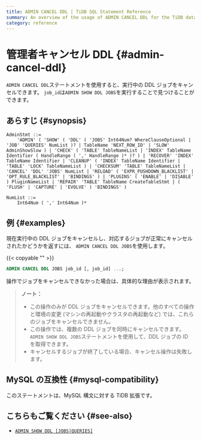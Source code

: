 ```yaml
---
title: ADMIN CANCEL DDL | TiDB SQL Statement Reference
summary: An overview of the usage of ADMIN CANCEL DDL for the TiDB database.
category: reference
---
```


# 管理者キャンセル DDL {#admin-cancel-ddl}

`ADMIN CANCEL DDL`ステートメントを使用すると、実行中の DDL ジョブをキャンセルできます。 `job_id`は`ADMIN SHOW DDL JOBS`を実行することで見つけることができます。

## あらすじ {#synopsis}

```ebnf+diagram
AdminStmt ::=
    'ADMIN' ( 'SHOW' ( 'DDL' ( 'JOBS' Int64Num? WhereClauseOptional | 'JOB' 'QUERIES' NumList )? | TableName 'NEXT_ROW_ID' | 'SLOW' AdminShowSlow ) | 'CHECK' ( 'TABLE' TableNameList | 'INDEX' TableName Identifier ( HandleRange ( ',' HandleRange )* )? ) | 'RECOVER' 'INDEX' TableName Identifier | 'CLEANUP' ( 'INDEX' TableName Identifier | 'TABLE' 'LOCK' TableNameList ) | 'CHECKSUM' 'TABLE' TableNameList | 'CANCEL' 'DDL' 'JOBS' NumList | 'RELOAD' ( 'EXPR_PUSHDOWN_BLACKLIST' | 'OPT_RULE_BLACKLIST' | 'BINDINGS' ) | 'PLUGINS' ( 'ENABLE' | 'DISABLE' ) PluginNameList | 'REPAIR' 'TABLE' TableName CreateTableStmt | ( 'FLUSH' | 'CAPTURE' | 'EVOLVE' ) 'BINDINGS' )

NumList ::=
    Int64Num ( ',' Int64Num )*
```

## 例 {#examples}

現在実行中の DDL ジョブをキャンセルし、対応するジョブが正常にキャンセルされたかどうかを返すには、 `ADMIN CANCEL DDL JOBS`を使用します。

{{< copyable "" >}}

```sql
ADMIN CANCEL DDL JOBS job_id [, job_id] ...;
```

操作でジョブをキャンセルできなかった場合は、具体的な理由が表示されます。

> **ノート：**
>
> -   この操作のみが DDL ジョブをキャンセルできます。他のすべての操作と環境の変更 (マシンの再起動やクラスタの再起動など) では、これらのジョブをキャンセルできません。
> -   この操作では、複数の DDL ジョブを同時にキャンセルできます。 `ADMIN SHOW DDL JOBS`ステートメントを使用して、DDL ジョブの ID を取得できます。
> -   キャンセルするジョブが終了している場合、キャンセル操作は失敗します。

## MySQL の互換性 {#mysql-compatibility}

このステートメントは、MySQL 構文に対する TiDB 拡張です。

## こちらもご覧ください {#see-also}

-   [`ADMIN SHOW DDL [JOBS|QUERIES]`](/sql-statements/sql-statement-admin-show-ddl.md)
